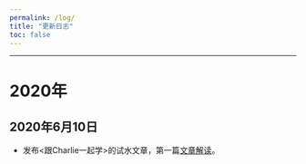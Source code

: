 ```yaml
---
permalink: /log/
title: "更新日志"
toc: false
---
```


---

# 2020年

## 2020年6月10日

* 发布<跟Charlie一起学>的试水文章，第一篇[文章解读](/paper/paper_stable_/)。
